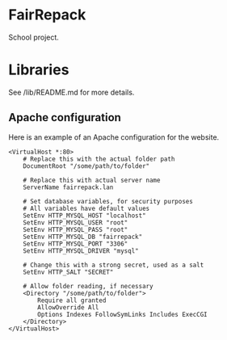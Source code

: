 # FairRepack

School project.

# Libraries

See /lib/README.md for more details.

## Apache configuration

Here is an example of an Apache configuration for the website.

```apacheconf
<VirtualHost *:80>
    # Replace this with the actual folder path
    DocumentRoot "/some/path/to/folder"

    # Replace this with actual server name
    ServerName fairrepack.lan

    # Set database variables, for security purposes
    # All variables have default values
    SetEnv HTTP_MYSQL_HOST "localhost"
    SetEnv HTTP_MYSQL_USER "root"
    SetEnv HTTP_MYSQL_PASS "root"
    SetEnv HTTP_MYSQL_DB "fairrepack"
    SetEnv HTTP_MYSQL_PORT "3306"
    SetEnv HTTP_MYSQL_DRIVER "mysql"
    
    # Change this with a strong secret, used as a salt
    SetEnv HTTP_SALT "SECRET"

    # Allow folder reading, if necessary
    <Directory "/some/path/to/folder">
        Require all granted
        AllowOverride All
        Options Indexes FollowSymLinks Includes ExecCGI
    </Directory>
</VirtualHost>
```